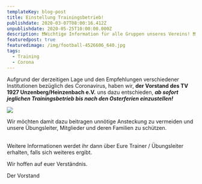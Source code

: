 ```yaml
---
templateKey: blog-post
title: Einstellung Trainingsbetrieb!
publishdate: 2020-03-07T08:00:16.412Z
unpublishdate: 2020-05-25T10:00:00.000Z
description: ❗❗Wichtige Information für alle Gruppen unseres Vereins! ❗❗
featuredpost: true
featuredimage: /img/football-4526606_640.jpg
tags:
  - Training
  - Corona
---
```

Aufgrund der derzeitigen Lage und den Empfehlungen verschiedener Institutionen bezüglich des Coronavirus, haben wir, **der Vorstand des TV 1927 Unzenberg/Heinzenbach e.V.** uns dazu entschieden, ***ab sofort jeglichen Trainingsbetrieb bis nach den Osterferien einzustellen!***

![](/img/football-4526606_640.jpg)

Wir möchten damit dazu beitragen unnötige Ansteckung zu vermeiden und unsere Übungsleiter, Mitglieder und deren Familien zu schützen.

\
Weitere Informationen werdet ihr dann über Eure Trainer / Übungsleiter erhalten, falls sich weiteres ergibt.

Wir hoffen auf euer Verständnis.

Der Vorstand